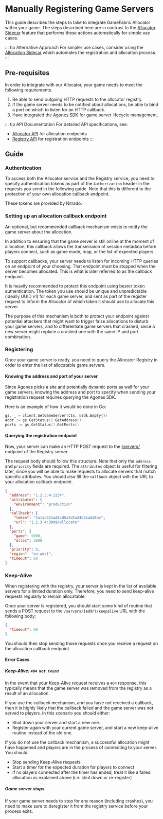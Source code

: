 # Manually Registering Game Servers

This guide describes the steps to take to integrate GameFabric Allocator within your game.
The steps described here are in contrast to the [Allocator Sidecar](automatically-registering-game-servers.md) feature that performs these actions automatically for simple use cases.

::: tip Alternative Approach
For simpler use cases, consider using the [Allocation Sidecar](automatically-registering-game-servers) which automates the registration and allocation process.
:::

## Pre-requisites

In order to integrate with our Allocator, your game needs to meet the following requirements.

1. Be able to send outgoing HTTP requests to the allocator registry.
2. If the game server needs to be notified about allocations, be able to bind a port on which to listen for an HTTP callback.
3. Have integrated the [Agones SDK](/multiplayer-servers/getting-started/using-the-agones-sdk) for game server lifecycle management.

::: tip API Documentation
For detailed API specifications, see:

- [Allocator API](/api/multiplayer-servers/allocation-allocator) for allocation endpoints
- [Registry API](/api/multiplayer-servers/allocation-registry) for registration endpoints
:::

## Guide

### Authentication

To access both the Allocator service and the Registry service, you need to specify authentication tokens as part of
the `Authorization` header in the requests you send in the following guide.
Note that this is different to the protection of your own allocation callback endpoint.

These tokens are provided by Nitrado.

### Setting up an allocation callback endpoint

An optional, but recommended callback mechanism exists to notify the game server about the allocation.

In addition to ensuring that the game server is still online at the moment of allocation, this callback allows the
transmission of session metadata before players connect, such as game mode, map, or the list of expected players.

To support callbacks, your server needs to listen for incoming HTTP queries on an endpoint of your choosing.
That endpoint must be stopped when the server becomes allocated.
This is what is later referred to as the callback endpoint.

It is heavily recommended to protect this endpoint using bearer token authentication.
The token you use should be unique and unpredictable (ideally UUID v1) for each game server, and sent as part of the register request to
inform the Allocator of which token it should use to allocate this server.

The purpose of this mechanism is both to protect your endpoint against potential attackers that might want to trigger
false allocations to disturb your game servers, and to differentiate game servers that crashed, since a new server might
replace a crashed one with the same IP and port combination.

### Registering

Once your game server is ready, you need to query the Allocator Registry in order to enter the list of allocatable game servers.

#### Knowing the address and port of your server

Since Agones picks a site and potentially dynamic ports as well for your game servers, knowing the address and port to
specify when sending your registration request requires querying the Agones SDK.

Here is an example of how it would be done in Go:

```go
gs, _ = client.GetGameServer(ctx, &sdk.Empty{})
addr := gs.GetStatus().GetAddress()
ports := gs.GetStatus().GetPorts()
```

#### Querying the registration endpoint

Now, your server can make an HTTP POST request to the [/servers/](https://nitrado.gitlab.io/b2b/allocator/allocator/latest/registry.html)
endpoint of the Registry server.

The request body should follow this structure.
Note that only the `address` and `priority` fields are required.
The `attributes` object is useful for filtering later, since you will be able to make requests to allocate servers
that match specific attributes.
You should also fill the `callback` object with the URL to your allocation callback endpoint.

```json
{
  "address": "1.2.3.4:1234",
  "attributes": {
    "environment": "production"
  },
  "callback": {
    "token": "3a1sd321ad5ad5a4d5a24d3sa5d4as",
    "url": "1.2.3.4:3999/allocate"
  },
  "ports": {
    "game": 5000,
    "alloc": 3999
  },
  "priority": 0,
  "region": "eu-west",
  "timeout": 60
}
```

### Keep-Alive

When registering with the registry, your server is kept in the list of available servers for a limited duration only.
Therefore, you need to send keep-alive requests regularly to remain allocatable.

Once your server is registered, you should start some kind of routine that sends a POST request to the `/servers/{addr}/keepalive` URL with the following body:

```json
{
  "timeout": 60
}
```

You should then stop sending those requests once you receive a request on the allocation callback endpoint.

#### Error Cases

##### Keep-Alive: `404 Not Found`

In the event that your Keep-Alive request receives a `404` response, this typically means that the game server was removed from the registry as a result of an allocation.

If you use the callback mechanism, and you have not received a callback, then it is highly likely that the callback failed and the game server was not served to players.
In this scenario you should either:

- Shut down your server and start a new one.
- Register again with your current game server, and start a new keep-alive routine instead of the old one.

If you do not use the callback mechanism, a successful allocation might have happened and players are in the process of connecting to your server.
You should:

- Stop sending Keep-Alive requests
- Start a timer for the expected duration for players to connect
- If no players connected after the timer has ended, treat it like a failed allocation as explained above (i.e. shut down or re-register)

##### Game server stops

If your game server needs to stop for any reason (including crashes), you need to make sure to deregister it from the registry service before your process exits.
